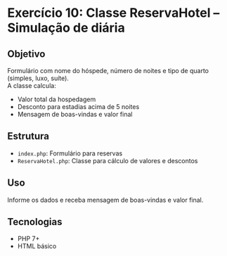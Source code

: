 # Exercício 10: Classe ReservaHotel – Simulação de diária

## Objetivo
Formulário com nome do hóspede, número de noites e tipo de quarto (simples, luxo, suíte).  
A classe calcula:  
- Valor total da hospedagem  
- Desconto para estadias acima de 5 noites  
- Mensagem de boas-vindas e valor final  

## Estrutura
- `index.php`: Formulário para reservas  
- `ReservaHotel.php`: Classe para cálculo de valores e descontos  

## Uso
Informe os dados e receba mensagem de boas-vindas e valor final.

## Tecnologias
- PHP 7+
- HTML básico
